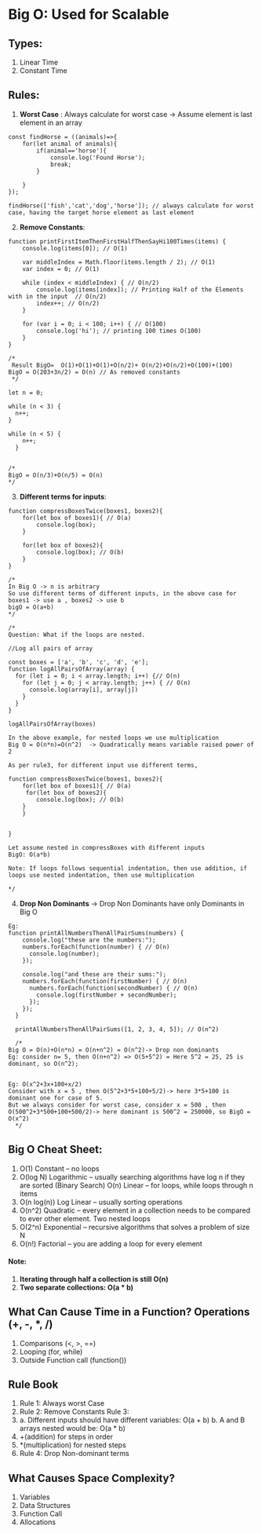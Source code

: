 # Big O: Used for Scalable 

## Types:

1. Linear Time 
2. Constant Time

## Rules:

1. **Worst Case** : Always calculate for worst case -> Assume element is last element in an array
```
const findHorse = ((animals)=>{
    for(let animal of animals){
        if(animal=='horse'){
            console.log('Found Horse');
            break;
        }

    }
});

findHorse(['fish','cat','dog','horse']); // always calculate for worst case, having the target horse element as last element

```

2. **Remove Constants**: 
```
function printFirstItemThenFirstHalfThenSayHi100Times(items) {
    console.log(items[0]); // O(1)

    var middleIndex = Math.floor(items.length / 2); // O(1)
    var index = 0; // O(1)

    while (index < middleIndex) { // O(n/2)
        console.log(items[index]); // Printing Half of the Elements with in the input  // O(n/2)
        index++; // O(n/2)
    }

    for (var i = 0; i < 100; i++) { // O(100)
        console.log('hi'); // printing 100 times O(100)
    }
}

/*
 Result BigO=  O(1)+O(1)+O(1)+O(n/2)+ O(n/2)+O(n/2)+O(100)+(100)
BigO = O(203+3n/2) = O(n) // As removed constants 
 */

let n = 0;

while (n < 3) {
  n++;
}

while (n < 5) {
    n++;
  }
  

/*
BigO = O(n/3)+O(n/5) = O(n)
*/
```

3. **Different terms for inputs**:
```
function compressBoxesTwice(boxes1, boxes2){
    for(let box of boxes1){ // O(a)
        console.log(box);
    }

    for(let box of boxes2){
        console.log(box); // O(b)
    }
}

/*
In Big O -> n is arbitrary 
So use different terms of different inputs, in the above case for boxes1 -> use a , boxes2 -> use b
bigO = O(a+b)
*/

/*
Question: What if the loops are nested.

//Log all pairs of array

const boxes = ['a', 'b', 'c', 'd', 'e'];
function logAllPairsOfArray(array) {
  for (let i = 0; i < array.length; i++) {// O(n)
    for (let j = 0; j < array.length; j++) { // O(n)
      console.log(array[i], array[j])
    }
  }
}

logAllPairsOfArray(boxes)

In the above example, for nested loops we use multiplication
Big O = O(n*n)=O(n^2)  -> Quadratically means variable raised power of 2

As per rule3, for different input use different terms,

function compressBoxesTwice(boxes1, boxes2){
    for(let box of boxes1){ // O(a)
     for(let box of boxes2){
        console.log(box); // O(b)
    }
    }

   
}

Let assume nested in compressBoxes with different inputs
BigO: O(a*b)

Note: If loops follows sequential indentation, then use addition, if loops use nested indentation, then use multiplication 

*/

``` 

4. **Drop Non Dominants** -> Drop Non Dominants have only Dominants in Big O 
```
Eg: 
function printAllNumbersThenAllPairSums(numbers) {
    console.log("these are the numbers:");
    numbers.forEach(function(number) { // O(n)
      console.log(number);
    });
  
    console.log("and these are their sums:");
    numbers.forEach(function(firstNumber) { // O(n)
      numbers.forEach(function(secondNumber) { // O(n)
        console.log(firstNumber + secondNumber);
      });
    });
  }
  
  printAllNumbersThenAllPairSums([1, 2, 3, 4, 5]); // O(n^2)

  /*
Big O = O(n)+O(n*n) = O(n+n^2) = O(n^2)-> Drop non dominants
Eg: consider n= 5, then O(n+n^2) => O(5+5^2) = Here 5^2 = 25, 25 is dominant, so O(n^2);


Eg: O(x^2+3x+100+x/2) 
Consider with x = 5 , then O(5^2+3*5+100+5/2)-> here 3*5+100 is dominant one for case of 5.
But we always consider for worst case, consider x = 500 , then O(500^2+3*500+100+500/2)-> here dominant is 500^2 = 250000, so BigO = O(x^2)
  */
```

## Big O Cheat Sheet: 

1. O(1) Constant – no loops
2. O(log N) Logarithmic – usually searching algorithms have log n if they are sorted (Binary Search) O(n) Linear – for loops, while loops through n items
3. O(n log(n)) Log Linear – usually sorting operations
4. O(n^2) Quadratic – every element in a collection needs to be compared to ever other element. Two nested loops
5. O(2^n) Exponential – recursive algorithms that solves a problem of size N
6. O(n!) Factorial – you are adding a loop for every element

#### Note: 
1. **Iterating through half a collection is still O(n)**
2. **Two separate collections: O(a * b)**

## What Can Cause Time in a Function? Operations (+, -, *, /)

1. Comparisons (<, >, ==)
2. Looping (for, while)
3. Outside Function call (function())

## Rule Book

1. Rule 1: Always worst Case
2. Rule 2: Remove Constants Rule 3:
3. a. Different inputs should have different variables: O(a + b)
   b. A and B arrays nested would be: O(a * b)
4. +(addition) for steps in order
5. *(multiplication) for nested steps
6. Rule 4: Drop Non-dominant terms


## What Causes Space Complexity?
1. Variables
2. Data Structures
3. Function Call
4. Allocations


